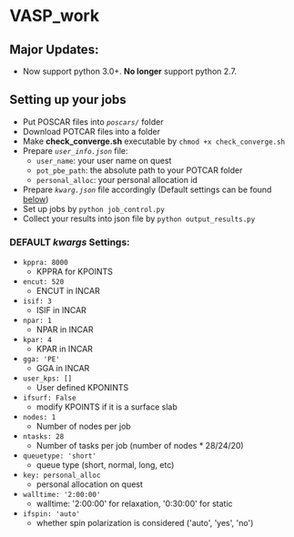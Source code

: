 # VASP_work

## Major Updates:
- Now support python 3.0+. **No longer** support python 2.7.

## Setting up your jobs
- Put POSCAR files into *`poscars/`* folder
- Download POTCAR files into a folder
- Make **check_converge.sh** executable by `chmod +x check_converge.sh`
- Prepare *`user_info.json`* file:
  - `user_name`: your user name on quest
  - `pot_pbe_path`: the absolute path to your POTCAR folder
  - `personal_alloc`: your personal allocation id
- Prepare *`kwarg.json`* file accordingly (Default settings can be found [below](https://github.com/mohanliu/VASP_work/blob/master/README.md#default-kwargs-settings)) 
- Set up jobs by `python job_control.py`
- Collect your results into json file by `python output_results.py`

### DEFAULT *kwargs* Settings:
- `kppra: 8000` 
    - KPPRA for KPOINTS
- `encut: 520`
    - ENCUT in INCAR
- `isif: 3`
    - ISIF in INCAR
- `npar: 1`
    - NPAR in INCAR
- `kpar: 4`
    - KPAR in INCAR
- `gga: 'PE'`
    - GGA in INCAR
- `user_kps: []`
    - User defined KPONINTS
- `ifsurf: False`
    - modify KPOINTS if it is a surface slab
- `nodes: 1`
    - Number of nodes per job
- `ntasks: 28`
    - Number of tasks per job (number of nodes * 28/24/20)
- `queuetype: 'short'`
    - queue type (short, normal, long, etc)
- `key: personal_alloc`
    - personal allocation on quest
- `walltime: '2:00:00'`
    - walltime: '2:00:00' for relaxation, '0:30:00' for static 
- `ifspin: 'auto'`
    - whether spin polarization is considered ('auto', 'yes', 'no')
